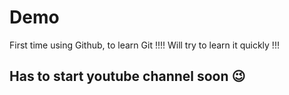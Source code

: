 # Demo
First time using Github, to learn Git !!!!
Will try to learn it quickly !!!
## Has to start youtube channel soon 😉

